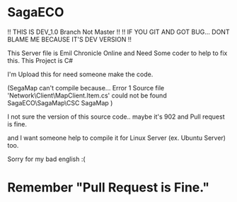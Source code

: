 SagaECO
=======

!! THIS IS DEV_1.0 Branch Not Master !!
!! IF YOU GIT AND GOT BUG... DONT BLAME ME BECAUSE IT'S DEV VERSION !!

This Server file is Emil Chronicle Online and Need Some coder to help to fix this.
This Project is C#

I'm Upload this for need someone make the code.

(SegaMap can't compile because...
Error	1	Source file 'Network\Client\MapClient.Item.cs' could not be found	SagaECO\SagaMap\CSC	SagaMap
)

I not sure the version of this source code.. maybe it's 902 and Pull request is fine.

and I want someone help to compile it for Linux Server (ex. Ubuntu Server) too.
 
Sorry for my bad english :(

Remember "Pull Request is Fine."
=======